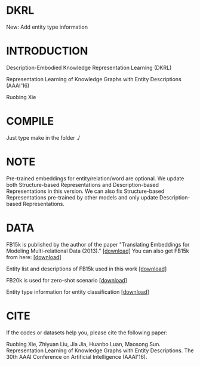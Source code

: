 # DKRL

New: Add entity type information 


# INTRODUCTION

Description-Embodied Knowledge Representation Learning (DKRL)

Representation Learning of Knowledge Graphs with Entity Descriptions (AAAI'16)

Ruobing Xie


# COMPILE

Just type make in the folder ./


# NOTE

Pre-trained embeddings for entity/relation/word are optional.
We update both Structure-based Representations and Description-based Representations in this version. We can also fix Structure-based Representations pre-trained by other models and only update Description-based Representations.


# DATA

FB15k is published by the author of the paper "Translating Embeddings for Modeling Multi-relational Data (2013)." 
<a href="https://everest.hds.utc.fr/doku.php?id=en:transe">[download]</a>
You can also get FB15k from here: <a href="http://pan.baidu.com/s/1eSvyY46">[download]</a>

Entity list and descriptions of FB15k used in this work <a href="http://pan.baidu.com/s/1kUx5Wr1">[download]</a>

FB20k is used for zero-shot scenario <a href="http://yun.baidu.com/s/1SAmGQ">[download]</a>

Entity type information for entity classification <a href="http://pan.baidu.com/s/1pLePRez">[download]</a>


# CITE

If the codes or datasets help you, please cite the following paper:

Ruobing Xie, Zhiyuan Liu, Jia Jia, Huanbo Luan, Maosong Sun. Representation Learning of Knowledge Graphs with Entity Descriptions. The 30th AAAI Conference on Artificial Intelligence (AAAI'16).
